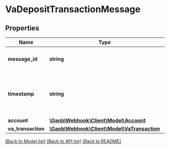 # VaDepositTransactionMessage

## Properties
Name | Type | Description | Notes
------------ | ------------- | ------------- | -------------
**message_id** | **string** | メッセージID 半角英数字 メッセージを一意に識別するID | 
**timestamp** | **string** | イベント生成日時 半角文字 ISO8601 時差(offset)も表記 YYYY-MM-DDTHH:MM:SS+09:00形式 | 
**account** | [**\Ganb\Webhook\Client\Model\Account**](Account.md) |  | 
**va_transaction** | [**\Ganb\Webhook\Client\Model\VaTransaction**](VaTransaction.md) |  | 

[[Back to Model list]](../README.md#documentation-for-models) [[Back to API list]](../README.md#documentation-for-api-endpoints) [[Back to README]](../README.md)


